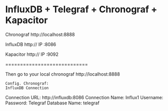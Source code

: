 # InfluxDB + Telegraf + Chronograf + Kapacitor

Chronograf http://localhost:8888

InfluxDB http:// IP :8086 

Kapacitor http:// IP :9092 

============================


Then go to your local chronograf http://localhost:8888
```
Config. Chronograf:
InfluxDB Connection
```
Connection URL: http://influxdb:8086
Connection Name: Influx1
Username: 
Password:
Telegraf Database Name: telegraf
```
